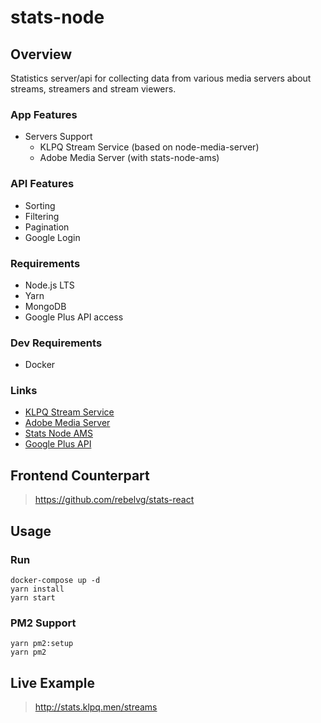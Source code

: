 # stats-node

## Overview

Statistics server/api for collecting data from various media servers about streams, streamers and stream viewers.

### App Features

- Servers Support
  - KLPQ Stream Service (based on node-media-server)
  - Adobe Media Server (with stats-node-ams)

### API Features

- Sorting
- Filtering
- Pagination
- Google Login

### Requirements

- Node.js LTS
- Yarn
- MongoDB
- Google Plus API access

### Dev Requirements

- Docker

### Links

- [KLPQ Stream Service](https://github.com/rebelvg/stream-service)
- [Adobe Media Server](http://www.adobe.com/products/adobe-media-server-family.html)
- [Stats Node AMS](https://github.com/rebelvg/stats-node-ams)
- [Google Plus API](https://console.developers.google.com/apis/library/plus.googleapis.com)

## Frontend Counterpart

> https://github.com/rebelvg/stats-react

## Usage

### Run

```
docker-compose up -d
yarn install
yarn start
```

### PM2 Support

```
yarn pm2:setup
yarn pm2
```

## Live Example

> http://stats.klpq.men/streams
